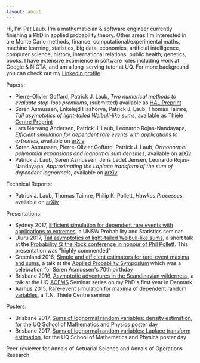 ```yaml
---
layout: about
---
```


Hi, I'm Pat Laub. I'm a mathematician & software engineer currently finishing a PhD in applied probability theory. Other areas I'm interested in are Monte Carlo methods, finance, computational/experimental maths, machine learning, statistics, big data, economics, artificial intelligence, computer science, history, international relations, public health, genetics, books. I have extensive experience in software roles including work at Google & NICTA, and am a long-serving tutor at UQ. For more background you can check out my [LinkedIn profile](https://www.linkedin.com/in/plaub).


Papers:
- Pierre-Olivier Goffard, Patrick J. Laub, _Two numerical methods to evaluate stop-loss premiums_, (submitted) available as [HAL Preprint](https://hal.archives-ouvertes.fr/hal-01626545/document)
- Søren Asmussen, Enkelejd Hashorva, Patrick J. Laub, Thomas Taimre, _Tail asymptotics of light-tailed Weibull-like sums_, available as [Thiele Centre Preprint](https://data.math.au.dk/publications/thiele/2017/math-thiele-2017-04.pdf)
- Lars Nørvang Andersen, Patrick J. Laub, Leonardo Rojas-Nandayapa, _Efficient simulation for dependent rare events with applications to extremes_, available on [arXiv](https://arxiv.org/abs/1609.09725)
- Søren Asmussen, Pierre-Olivier Goffard, Patrick J. Laub, _Orthonormal polynomial expansions and lognormal sum densities_, available on [arXiv](https://arxiv.org/abs/1601.01763)
- Patrick J. Laub, Søren Asmussen, Jens Ledet Jensen, Leonardo Rojas-Nandayapa, _Approximating the Laplace transform of the sum of dependent lognormals_, available on [arXiv](https://arxiv.org/abs/1507.03750)

Technical Reports:
- Patrick J. Laub, Thomas Taimre, Philip K. Pollett, _Hawkes Processes_, available on [arXiv](https://arxiv.org/abs/1507.02822)

Presentations:
- Sydney 2017, [Efficient simulation for dependent rare events with applications to extremes](/pdfs/sydney.pdf), a UNSW Probability and Statistics seminar
- Uluru 2017, [Tail asymptotics of light-tailed Weibull-like sums](/pdfs/uluru.pdf), a short talk at the [Probability @ the Rock conference in honour of Phil Pollett](https://acems.org.au/news/phil-pollett-APatR-conf). This presentation was "highly commended"
- Greenland 2016, [Simple and efficient estimators for rare-event maxima and sums](/pdfs/greenland.pdf), a talk at the [Applied Probability Symposium](http://thiele.au.dk/events/conferences/2016/ilulissat/) which was a celebration for Søren Asmussen's 70th birthday
- Brisbane 2016, [Asymptotic adventures in the Scandinavian wilderness](/pdfs/asymptotic_adventures.pdf), a talk at the UQ [ACEMS](http://acems.org.au/) Seminar series on my PhD's first year in Denmark
- Aarhus 2015, [Rare-event simulation for maxima of dependent random variables](/pdfs/aarhus.pdf), a T.N. Thiele Centre seminar  

Posters:
- Brisbane 2017, [Sums of lognormal random variables: density estimation](/pdfs/sln_density_poster.pdf), for the UQ School of Mathematics and Physics poster day
- Brisbane 2017, [Sums of lognormal random variables: Laplace transform estimation](/pdfs/sln_laplace_poster.pdf), for the UQ School of Mathematics and Physics poster day

Peer-reviewer for Annals of Actuarial Science and Annals of Operations Research.